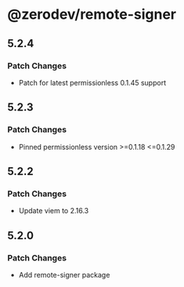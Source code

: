 # @zerodev/remote-signer

## 5.2.4

### Patch Changes

- Patch for latest permissionless 0.1.45 support

## 5.2.3

### Patch Changes

- Pinned permissionless version >=0.1.18 <=0.1.29

## 5.2.2

### Patch Changes

- Update viem to 2.16.3

## 5.2.0

### Patch Changes

- Add remote-signer package
